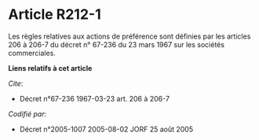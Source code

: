 # Article R212-1

Les règles relatives aux actions de préférence sont définies par les articles 206 à 206-7 du décret n° 67-236 du 23 mars 1967
sur les sociétés commerciales.

**Liens relatifs à cet article**

_Cite_:

  - Décret n°67-236 1967-03-23 art. 206 à 206-7

_Codifié par_:

  - Décret n°2005-1007 2005-08-02 JORF 25 août 2005
